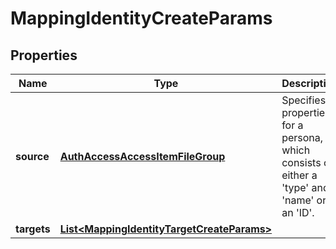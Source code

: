 
# MappingIdentityCreateParams

## Properties
Name | Type | Description | Notes
------------ | ------------- | ------------- | -------------
**source** | [**AuthAccessAccessItemFileGroup**](AuthAccessAccessItemFileGroup.md) | Specifies properties for a persona, which consists of either a &#39;type&#39; and a &#39;name&#39; or an &#39;ID&#39;. | 
**targets** | [**List&lt;MappingIdentityTargetCreateParams&gt;**](MappingIdentityTargetCreateParams.md) |  | 



